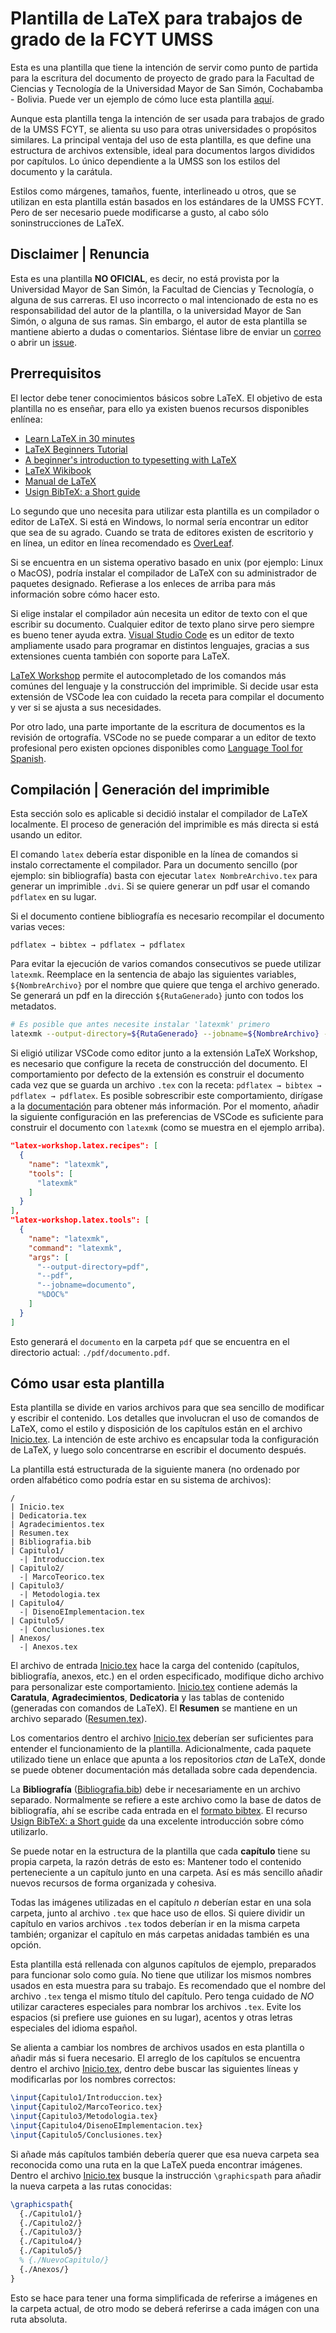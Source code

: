 # Plantilla de LaTeX para trabajos de grado de la FCYT UMSS

Esta es una plantilla que tiene la intención de servir como punto de partida para la escritura del documento de proyecto de grado para la Facultad de Ciencias y Tecnología de la Universidad Mayor de San Simón, Cochabamba - Bolivia. Puede ver un ejemplo de cómo luce esta plantilla [aquí](./ejemplos/documento.pdf).

Aunque esta plantilla tenga la intención de ser usada para trabajos de grado de la UMSS FCYT, se alienta su uso para otras universidades o propósitos similares. La principal ventaja del uso de esta plantilla, es que define una estructura de archivos extensible, ideal para documentos largos divididos por capítulos. Lo único dependiente a la UMSS son los estilos del documento y la carátula.

Estilos como márgenes, tamaños, fuente, interlineado u otros, que se utilizan en esta plantilla están basados en los estándares de la UMSS FCYT. Pero de ser necesario puede modificarse a gusto, al cabo sólo soninstrucciones de LaTeX.

## Disclaimer | Renuncia

Esta es una plantilla **NO OFICIAL**, es decir, no está provista por la Universidad Mayor de San Simón, la Facultad de Ciencias y Tecnología, o alguna de sus carreras. El uso incorrecto o mal intencionado de esta no es responsabilidad del autor de la plantilla, o la universidad Mayor de San Simón, o alguna de sus ramas. Sin embargo, el autor de esta plantilla se mantiene abierto a dudas o comentarios. Siéntase libre de enviar un [correo](mailto://qtimpot@gmail.com) o abrir un [issue](https://github.com/aicroe/plantilla-latex-umss/issues/new).

## Prerrequisitos

El lector debe tener conocimientos básicos sobre LaTeX. El objetivo de esta plantilla no es enseñar, para ello ya existen buenos recursos disponibles enlínea:
* [Learn LaTeX in 30 minutes](https://www.overleaf.com/learn/latex/Learn_LaTeX_in_30_minutes)
* [LaTeX Beginners Tutorial](https://es.sharelatex.com/blog/latex-guides/beginners-tutorial.html)
* [A beginner's introduction to typesetting with LaTeX](http://www.ptep-online.com/ctan/beginlatex-2005.pdf)
* [LaTeX Wikibook](https://en.wikibooks.org/wiki/LaTeX)
* [Manual de LaTeX](https://es.wikibooks.org/wiki/Manual_de_LaTeX)
* [Usign BibTeX: a Short guide](https://www.economics.utoronto.ca/osborne/latex/BIBTEX.HTM)

Lo segundo que uno necesita para utilizar esta plantilla es un compilador o editor de LaTeX. Si está en Windows, lo normal sería encontrar un editor que sea de su agrado. Cuando se trata de editores existen de escritorio y en línea, un editor en línea recomendado es [OverLeaf](https://www.overleaf.com/).

Si se encuentra en un sistema operativo basado en unix (por ejemplo: Linux o MacOS), podría instalar el compilador de LaTeX con su administrador de paquetes designado. Refierase a los enleces de arriba para más información sobre cómo hacer esto.

Si elige instalar el compilador aún necesita un editor de texto con el que escribir su documento. Cualquier editor de texto plano sirve pero siempre es bueno tener ayuda extra. [Visual Studio Code](https://code.visualstudio.com/) es un editor de texto ampliamente usado para programar en distintos lenguajes, gracias a sus extensiones cuenta también con soporte para LaTeX.

[LaTeX Workshop](https://marketplace.visualstudio.com/items?itemName=James-Yu.latex-workshop) permite el autocompletado de los comandos más comúnes del lenguaje y la construcción del imprimible. Si decide usar esta extensión de VSCode lea con cuidado la receta para compilar el documento y ver si se ajusta a sus necesidades.

Por otro lado, una parte importante de la escritura de documentos es la revisión de ortografía. VSCode no se puede comparar a un editor de texto profesional pero existen opciones disponibles como [Language Tool for Spanish](https://marketplace.visualstudio.com/items?itemName=adamvoss.vscode-languagetool-es).

## Compilación | Generación del imprimible

Esta sección solo es aplicable si decidió instalar el compilador de LaTeX localmente. El proceso de generación del imprimible es más directa si está usando un editor.

El comando `latex` debería estar disponible en la línea de comandos si instalo correctamente el compilador. Para un documento sencillo (por ejemplo: sin bibliografía) basta con ejecutar `latex NombreArchivo.tex` para generar un imprimible `.dvi`. Si se quiere generar un pdf usar el comando `pdflatex` en su lugar.

Si el documento contiene bibliografía es necesario recompilar el documento varias veces:

```
pdflatex → bibtex → pdflatex → pdflatex
```

Para evitar la ejecución de varios comandos consecutivos se puede utilizar `latexmk`. Reemplace en la sentencia de abajo las siguientes variables, `${NombreArchivo}` por el nombre que quiere que tenga el archivo generado. Se generará un pdf en la dirección `${RutaGenerado}` junto con todos los metadatos.

```bash
# Es posible que antes necesite instalar 'latexmk' primero
latexmk --output-directory=${RutaGenerado} --jobname=${NombreArchivo} --pdf Inicio.tex
```

Si eligió utilizar VSCode como editor junto a la extensión LaTeX Workshop, es necesario que configure la receta de construcción del documento. El comportamiento por defecto de la extensión es construir el documento cada vez que se guarda un archivo `.tex` con la receta: `pdflatex → bibtex → pdflatex → pdflatex`. Es posible sobrescribir este comportamiento, dirígase a la [documentación](https://github.com/James-Yu/LaTeX-Workshop/wiki/Compile) para obtener más información. Por el momento, añadir la siguiente configuración en las preferencias de VSCode es suficiente para construir el documento con `latexmk` (como se muestra en el ejemplo arriba).

```json
"latex-workshop.latex.recipes": [
  {
    "name": "latexmk",
    "tools": [
      "latexmk"
    ]
  }
],
"latex-workshop.latex.tools": [
  {
    "name": "latexmk",
    "command": "latexmk",
    "args": [
      "--output-directory=pdf",
      "--pdf",
      "--jobname=documento",
      "%DOC%"
    ]
  }
]
```

Esto generará el `documento` en la carpeta `pdf` que se encuentra en el directorio actual: `./pdf/documento.pdf`.

## Cómo usar esta plantilla

Esta plantilla se divide en varios archivos para que sea sencillo de modificar y escribir el contenido. Los detalles que involucran el uso de comandos de LaTeX, como el estilo y disposición de los capítulos están en el archivo [Inicio.tex](./Inicio.tex). La intención de este archivo es encapsular toda la configuración de LaTeX, y luego solo concentrarse en escribir el documento después.

La plantilla está estructurada de la siguiente manera (no ordenado por orden alfabético como podría estar en su sistema de archivos):

```
/
| Inicio.tex
| Dedicatoria.tex
| Agradecimientos.tex
| Resumen.tex
| Bibliografia.bib
| Capitulo1/
  -| Introduccion.tex
| Capitulo2/
  -| MarcoTeorico.tex
| Capitulo3/
  -| Metodologia.tex
| Capitulo4/
  -| DisenoEImplementacion.tex
| Capitulo5/
  -| Conclusiones.tex
| Anexos/
  -| Anexos.tex
```

El archivo de entrada [Inicio.tex](./Inicio.tex) hace la carga del contenido (capítulos, bibliografía, anexos, etc.) en el orden especificado, modifique dicho archivo para personalizar este comportamiento. [Inicio.tex](./Inicio.tex) contiene además la **Caratula**, **Agradecimientos**, **Dedicatoria** y las tablas de contenido (generadas con comandos de LaTeX). El **Resumen** se mantiene en un archivo separado ([Resumen.tex](./Resumen.tex)).

Los comentarios dentro el archivo [Inicio.tex](./Inicio.tex) deberían ser suficientes para entender el funcionamiento de la plantilla. Adicionalmente, cada paquete utilizado tiene un enlace que apunta a los repositorios *ctan* de LaTeX, donde se puede obtener documentación más detallada sobre cada dependencia.

La **Bibliografía** ([Bibliografia.bib](./Bibliografia.bib)) debe ir necesariamente en un archivo separado. Normalmente se refiere a este archivo como la base de datos de bibliografía, ahí se escribe cada entrada en el [formato bibtex](http://www.bibtex.org/Format/). El recurso [Usign BibTeX: a Short guide](https://www.economics.utoronto.ca/osborne/latex/BIBTEX.HTM) da una excelente introducción sobre cómo utilizarlo.

Se puede notar en la estructura de la plantilla que cada **capítulo** tiene su propia carpeta, la razón detrás de esto es: Mantener todo el contenido perteneciente a un capítulo junto en una carpeta. Así es más sencillo añadir nuevos recursos de forma organizada y cohesiva.

Todas las imágenes utilizadas en el capítulo *n* deberían estar en una sola carpeta, junto al archivo `.tex` que hace uso de ellos. Si quiere dividir un capítulo en varios archivos `.tex` todos deberían ir en la misma carpeta también; organizar el capítulo en más carpetas anidadas también es una opción.

Esta plantilla está rellenada con algunos capítulos de ejemplo, preparados para funcionar solo como guía. No tiene que utilizar los mismos nombres usados en esta muestra para su trabajo. Es recomendado que el nombre del archivo `.tex` tenga el mismo título del capítulo. Pero tenga cuidado de *NO* utilizar caracteres especiales para nombrar los archivos `.tex`. Evite los espacios (si prefiere use guiones en su lugar), acentos y otras letras especiales del idioma español.

Se alienta a cambiar los nombres de archivos usados en esta plantilla o añadir más si fuera necesario. El arreglo de los capítulos se encuentra dentro el archivo [Inicio.tex](./Inicio.tex), dentro debe buscar las siguientes líneas y modificarlas por los nombres correctos:

```latex
\input{Capitulo1/Introduccion.tex}
\input{Capitulo2/MarcoTeorico.tex}
\input{Capitulo3/Metodologia.tex}
\input{Capitulo4/DisenoEImplementacion.tex}
\input{Capitulo5/Conclusiones.tex}
```

Si añade más capítulos también debería querer que esa nueva carpeta sea reconocida como una ruta en la que LaTeX pueda encontrar imágenes. Dentro el archivo [Inicio.tex](./Inicio.tex) busque la instrucción `\graphicspath` para añadir la nueva carpeta a las rutas conocidas:

```latex
\graphicspath{
  {./Capitulo1/}
  {./Capitulo2/}
  {./Capitulo3/}
  {./Capitulo4/}
  {./Capitulo5/}
  % {./NuevoCapitulo/}
  {./Anexos/}
}
```

Esto se hace para tener una forma simplificada de referirse a imágenes en la carpeta actual, de otro modo se deberá referirse a cada imágen con una ruta absoluta.
